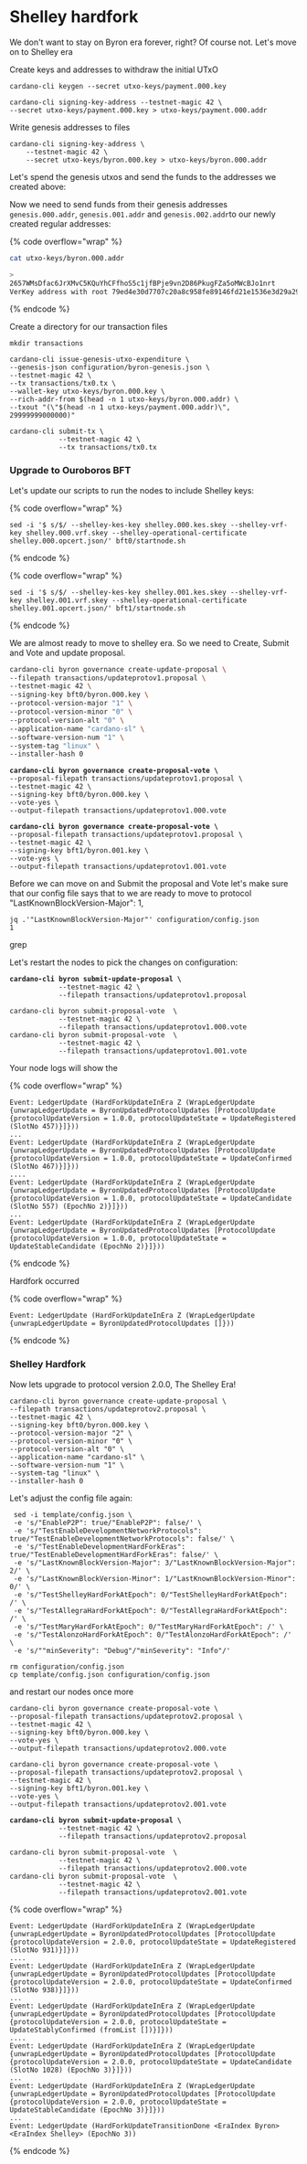 # Shelley hardfork

We don't want to stay on Byron era forever, right? Of course not. Let's move on to Shelley era

Create keys and addresses to withdraw the initial UTxO

```
cardano-cli keygen --secret utxo-keys/payment.000.key
```

```
cardano-cli signing-key-address --testnet-magic 42 \
--secret utxo-keys/payment.000.key > utxo-keys/payment.000.addr
```

Write genesis addresses to files&#x20;

```
cardano-cli signing-key-address \
    --testnet-magic 42 \
    --secret utxo-keys/byron.000.key > utxo-keys/byron.000.addr
```

Let's spend the genesis utxos and send the funds to the addresses we created above:

Now we need to send funds from their genesis addresses `genesis.000.addr`, `genesis.001.addr` and `genesis.002.addr`to our newly created regular addresses:

{% code overflow="wrap" %}
```bash
cat utxo-keys/byron.000.addr

>
2657WMsDfac6JrXMvC5KQuYhCFfhoS5c1jfBPje9vn2D86PkugFZa5oMWcBJo1nrt
VerKey address with root 79ed4e30d7707c20a8c958fe89146fd21e1536e3d29a29e0131deabf, attributes: AddrAttributes { derivation path: {} }
```
{% endcode %}

Create a directory for our transaction files

```
mkdir transactions
```

```
cardano-cli issue-genesis-utxo-expenditure \
--genesis-json configuration/byron-genesis.json \
--testnet-magic 42 \
--tx transactions/tx0.tx \
--wallet-key utxo-keys/byron.000.key \
--rich-addr-from $(head -n 1 utxo-keys/byron.000.addr) \
--txout "(\"$(head -n 1 utxo-keys/payment.000.addr)\", 29999999000000)"
```

```
cardano-cli submit-tx \
            --testnet-magic 42 \
            --tx transactions/tx0.tx
```

### Upgrade to Ouroboros BFT&#x20;

Let's update our scripts to run the nodes to include Shelley keys:

{% code overflow="wrap" %}
```
sed -i '$ s/$/ --shelley-kes-key shelley.000.kes.skey --shelley-vrf-key shelley.000.vrf.skey --shelley-operational-certificate shelley.000.opcert.json/' bft0/startnode.sh
```
{% endcode %}

{% code overflow="wrap" %}
```
sed -i '$ s/$/ --shelley-kes-key shelley.001.kes.skey --shelley-vrf-key shelley.001.vrf.skey --shelley-operational-certificate shelley.001.opcert.json/' bft1/startnode.sh  
```
{% endcode %}

We are almost ready to move to shelley era. So we need to Create, Submit and Vote and update proposal.&#x20;

```bash
cardano-cli byron governance create-update-proposal \
--filepath transactions/updateprotov1.proposal \
--testnet-magic 42 \
--signing-key bft0/byron.000.key \
--protocol-version-major "1" \
--protocol-version-minor "0" \
--protocol-version-alt "0" \
--application-name "cardano-sl" \
--software-version-num "1" \
--system-tag "linux" \
--installer-hash 0
```

<pre><code><strong>cardano-cli byron governance create-proposal-vote \
</strong>--proposal-filepath transactions/updateprotov1.proposal \
--testnet-magic 42 \
--signing-key bft0/byron.000.key \
--vote-yes \
--output-filepath transactions/updateprotov1.000.vote
</code></pre>

<pre><code><strong>cardano-cli byron governance create-proposal-vote \
</strong>--proposal-filepath transactions/updateprotov1.proposal \
--testnet-magic 42 \
--signing-key bft1/byron.001.key \
--vote-yes \
--output-filepath transactions/updateprotov1.001.vote
</code></pre>

Before we can move on and Submit the proposal and Vote let's make sure that our config file says that to we are ready to move to protocol "LastKnownBlockVersion-Major": 1,

```
jq .'"LastKnownBlockVersion-Major"' configuration/config.json 
1
```

grep&#x20;

Let's restart the nodes to pick the changes on configuration:



<pre><code><strong>cardano-cli byron submit-update-proposal \
</strong>            --testnet-magic 42 \
            --filepath transactions/updateprotov1.proposal
</code></pre>

```
cardano-cli byron submit-proposal-vote  \
            --testnet-magic 42 \
            --filepath transactions/updateprotov1.000.vote
cardano-cli byron submit-proposal-vote  \
            --testnet-magic 42 \
            --filepath transactions/updateprotov1.001.vote
```

Your node logs will show the&#x20;

{% code overflow="wrap" %}
```
Event: LedgerUpdate (HardForkUpdateInEra Z (WrapLedgerUpdate {unwrapLedgerUpdate = ByronUpdatedProtocolUpdates [ProtocolUpdate {protocolUpdateVersion = 1.0.0, protocolUpdateState = UpdateRegistered (SlotNo 457)}]}))
...
Event: LedgerUpdate (HardForkUpdateInEra Z (WrapLedgerUpdate {unwrapLedgerUpdate = ByronUpdatedProtocolUpdates [ProtocolUpdate {protocolUpdateVersion = 1.0.0, protocolUpdateState = UpdateConfirmed (SlotNo 467)}]}))
....
Event: LedgerUpdate (HardForkUpdateInEra Z (WrapLedgerUpdate {unwrapLedgerUpdate = ByronUpdatedProtocolUpdates [ProtocolUpdate {protocolUpdateVersion = 1.0.0, protocolUpdateState = UpdateCandidate (SlotNo 557) (EpochNo 2)}]}))
...
Event: LedgerUpdate (HardForkUpdateInEra Z (WrapLedgerUpdate {unwrapLedgerUpdate = ByronUpdatedProtocolUpdates [ProtocolUpdate {protocolUpdateVersion = 1.0.0, protocolUpdateState = UpdateStableCandidate (EpochNo 2)}]}))
```
{% endcode %}

Hardfork occurred

{% code overflow="wrap" %}
```
Event: LedgerUpdate (HardForkUpdateInEra Z (WrapLedgerUpdate {unwrapLedgerUpdate = ByronUpdatedProtocolUpdates []}))
```
{% endcode %}

### Shelley Hardfork&#x20;

Now lets upgrade to protocol version 2.0.0, The Shelley Era!&#x20;

```
cardano-cli byron governance create-update-proposal \
--filepath transactions/updateprotov2.proposal \
--testnet-magic 42 \
--signing-key bft0/byron.000.key \
--protocol-version-major "2" \
--protocol-version-minor "0" \
--protocol-version-alt "0" \
--application-name "cardano-sl" \
--software-version-num "1" \
--system-tag "linux" \
--installer-hash 0
```

Let's adjust the config file again:

```
 sed -i template/config.json \
 -e 's/"EnableP2P": true/"EnableP2P": false/' \
 -e 's/"TestEnableDevelopmentNetworkProtocols": true/"TestEnableDevelopmentNetworkProtocols": false/' \
 -e 's/"TestEnableDevelopmentHardForkEras": true/"TestEnableDevelopmentHardForkEras": false/' \
 -e 's/"LastKnownBlockVersion-Major": 3/"LastKnownBlockVersion-Major": 2/' \
 -e 's/"LastKnownBlockVersion-Minor": 1/"LastKnownBlockVersion-Minor": 0/' \
 -e 's/"TestShelleyHardForkAtEpoch": 0/"TestShelleyHardForkAtEpoch": /' \
 -e 's/"TestAllegraHardForkAtEpoch": 0/"TestAllegraHardForkAtEpoch": /' \
 -e 's/"TestMaryHardForkAtEpoch": 0/"TestMaryHardForkAtEpoch": /' \
 -e 's/"TestAlonzoHardForkAtEpoch": 0/"TestAlonzoHardForkAtEpoch": /' \
 -e 's/""minSeverity": "Debug"/"minSeverity": "Info"/' 
```

```
rm configuration/config.json
cp template/config.json configuration/config.json
```

and restart our nodes once more

```
cardano-cli byron governance create-proposal-vote \
--proposal-filepath transactions/updateprotov2.proposal \
--testnet-magic 42 \
--signing-key bft0/byron.000.key \
--vote-yes \
--output-filepath transactions/updateprotov2.000.vote
```

```
cardano-cli byron governance create-proposal-vote \
--proposal-filepath transactions/updateprotov2.proposal \
--testnet-magic 42 \
--signing-key bft1/byron.001.key \
--vote-yes \
--output-filepath transactions/updateprotov2.001.vote
```

<pre><code><strong>cardano-cli byron submit-update-proposal \
</strong>            --testnet-magic 42 \
            --filepath transactions/updateprotov2.proposal
</code></pre>

```
cardano-cli byron submit-proposal-vote  \
            --testnet-magic 42 \
            --filepath transactions/updateprotov2.000.vote
cardano-cli byron submit-proposal-vote  \
            --testnet-magic 42 \
            --filepath transactions/updateprotov2.001.vote
```

{% code overflow="wrap" %}
```
Event: LedgerUpdate (HardForkUpdateInEra Z (WrapLedgerUpdate {unwrapLedgerUpdate = ByronUpdatedProtocolUpdates [ProtocolUpdate {protocolUpdateVersion = 2.0.0, protocolUpdateState = UpdateRegistered (SlotNo 931)}]}))
....
Event: LedgerUpdate (HardForkUpdateInEra Z (WrapLedgerUpdate {unwrapLedgerUpdate = ByronUpdatedProtocolUpdates [ProtocolUpdate {protocolUpdateVersion = 2.0.0, protocolUpdateState = UpdateConfirmed (SlotNo 938)}]}))
...
Event: LedgerUpdate (HardForkUpdateInEra Z (WrapLedgerUpdate {unwrapLedgerUpdate = ByronUpdatedProtocolUpdates [ProtocolUpdate {protocolUpdateVersion = 2.0.0, protocolUpdateState = UpdateStablyConfirmed (fromList [])}]}))
....
Event: LedgerUpdate (HardForkUpdateInEra Z (WrapLedgerUpdate {unwrapLedgerUpdate = ByronUpdatedProtocolUpdates [ProtocolUpdate {protocolUpdateVersion = 2.0.0, protocolUpdateState = UpdateCandidate (SlotNo 1028) (EpochNo 3)}]}))
...
Event: LedgerUpdate (HardForkUpdateInEra Z (WrapLedgerUpdate {unwrapLedgerUpdate = ByronUpdatedProtocolUpdates [ProtocolUpdate {protocolUpdateVersion = 2.0.0, protocolUpdateState = UpdateStableCandidate (EpochNo 3)}]}))
...
Event: LedgerUpdate (HardForkUpdateTransitionDone <EraIndex Byron> <EraIndex Shelley> (EpochNo 3))

```
{% endcode %}
